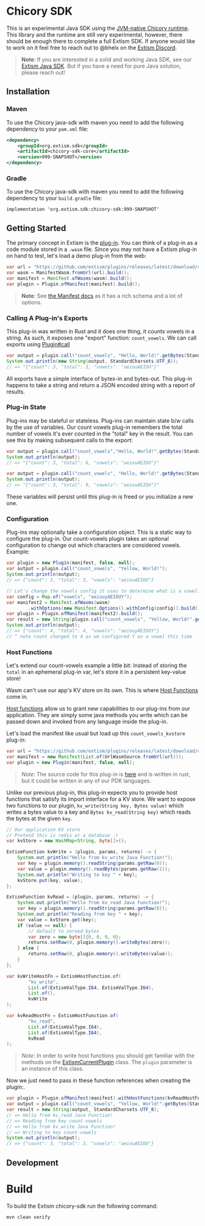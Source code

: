 # Chicory SDK

This is an experimental Java SDK using the [JVM-native Chicory runtime](https://github.com/dylibso/chicory).
This library and the runtime are still very experimental, however, there should be enough there
to complete a full Extism SDK. If anyone would like to work on it feel free to reach out to
@bhelx on the [Extism Discord](https://extism.org/discord).

> **Note**: If you are interested in a solid and working Java SDK, see our [Extism Java SDK](https://github.com/extism/java-sdk).
> But if you have a need for pure Java solution, please reach out!

## Installation

### Maven

To use the Chicory java-sdk with maven you need to add the following dependency to your `pom.xml` file:
```xml
<dependency>
    <groupId>org.extism.sdk</groupId>
    <artifactId>chicory-sdk-core</artifactId>
    <version>999-SNAPSHOT</version>
</dependency>
```


### Gradle

To use the Chicory java-sdk with maven you need to add the following dependency to your `build.gradle` file:

```
implementation 'org.extism.sdk:chicory-sdk:999-SNAPSHOT'
```

## Getting Started

The primary concept in Extism is the [plug-in](https://extism.org/docs/concepts/plug-in). You can think of a plug-in as a code module stored in a `.wasm` file.
Since you may not have a Extism plug-in on hand to test, let's load a demo plug-in from the web:

```java
var url = "https://github.com/extism/plugins/releases/latest/download/count_vowels.wasm";
var wasm = ManifestWasm.fromUrl(url).build();
var manifest = Manifest.ofWasms(wasm).build();
var plugin = Plugin.ofManifest(manifest).build();
```

> **Note**: See [the Manifest docs](https://www.javadoc.io/doc/org.extism.sdk/extism/latest/org/extism/sdk/manifest/Manifest.html) as it has a rich schema and a lot of options.

### Calling A Plug-in's Exports

This plug-in was written in Rust and it does one thing, it counts vowels in a string. As such, it exposes one "export" function: `count_vowels`. 
We can call exports using [Plugin#call](https://www.javadoc.io/doc/org.extism.sdk/extism/latest/org/extism/sdk/Plugin.html#call(java.lang.String,byte[]))

```java
var output = plugin.call("count_vowels", "Hello, World!".getBytes(StandardCharsets.UTF_8));
System.out.println(new String(output, StandardCharsets.UTF_8));
// => "{"count": 3, "total": 3, "vowels": "aeiouAEIOU"}"
```

All exports have a simple interface of bytes-in and bytes-out.
This plug-in happens to take a string and return a JSON encoded string with a report of results.


### Plug-in State

Plug-ins may be stateful or stateless. Plug-ins can maintain state b/w calls by the use of variables.
Our count vowels plug-in remembers the total number of vowels it's ever counted in the "total" key in the result.
You can see this by making subsequent calls to the export:

```java
var output = plugin.call("count_vowels","Hello, World!".getBytes(StandardCharsets.UTF_8));
System.out.println(output);
// => "{"count": 3, "total": 6, "vowels": "aeiouAEIOU"}"

var output = plugin.call("count_vowels", "Hello, World!".getBytes(StandardCharsets.UTF_8));
System.out.println(output);
// => "{"count": 3, "total": 9, "vowels": "aeiouAEIOU"}"
```

These variables will persist until this plug-in is freed or you initialize a new one.

### Configuration

Plug-ins may optionally take a configuration object. This is a static way to configure the plug-in.
Our count-vowels plugin takes an optional configuration to change out which characters are considered vowels. Example:

```java
var plugin = new Plugin(manifest, false, null);
var output = plugin.call("count_vowels", "Yellow, World!");
System.out.println(output);
// => {"count": 3, "total": 3, "vowels": "aeiouAEIOU"}

// Let's change the vowels config it uses to determine what is a vowel:
var config = Map.of("vowels", "aeiouyAEIOUY");
var manifest2 = Manifest.ofWasms(wasm)
        .withOptions(new Manifest.Options().withConfig(config)).build();
var plugin = Plugin.ofManifest(manifest2).build();
var result = new String(plugin.call("count_vowels", "Yellow, World!".getBytes(StandardCharsets.UTF_8)), StandardCharsets.UTF_8);
System.out.println(output);
// => {"count": 4, "total": 4, "vowels": "aeiouyAEIOUY"}
// ^ note count changed to 4 as we configured Y as a vowel this time
```

### Host Functions

Let's extend our count-vowels example a little bit: Instead of storing the `total` in an ephemeral plug-in var,
let's store it in a persistent key-value store!

Wasm can't use our app's KV store on its own. This is where [Host Functions](https://extism.org/docs/concepts/host-functions) come in.

[Host functions](https://extism.org/docs/concepts/host-functions) allow us to grant new capabilities to our plug-ins from our application.
They are simply some java methods you write which can be passed down and invoked from any language inside the plug-in.

Let's load the manifest like usual but load up this `count_vowels_kvstore` plug-in:

```java
var url = "https://github.com/extism/plugins/releases/latest/download/count_vowels_kvstore.wasm";
var manifest = new Manifest(List.of(UrlWasmSource.fromUrl(url)));
var plugin = new Plugin(manifest, false, null);
```

> *Note*: The source code for this plug-in is [here](https://github.com/extism/plugins/blob/main/count_vowels_kvstore/src/lib.rs)
> and is written in rust, but it could be written in any of our PDK languages.

Unlike our previous plug-in, this plug-in expects you to provide host functions that satisfy its import interface for a KV store.
We want to expose two functions to our plugin, `kv_write(String key, Bytes value)` which writes a bytes value to a key and `Bytes kv_read(String key)` which reads the bytes at the given `key`.

```java
// Our application KV store
// Pretend this is redis or a database :)
var kvStore = new HashMap<String, byte[]>();

ExtismFunction kvWrite = (plugin, params, returns) -> {
    System.out.println("Hello from kv_write Java Function!");
    var key = plugin.memory().readString(params.getRaw(0));
    var value = plugin.memory().readBytes(params.getRaw(1));
    System.out.println("Writing to key " + key);
    kvStore.put(key, value);
};

ExtismFunction kvRead = (plugin, params, returns) -> {
    System.out.println("Hello from kv_read Java Function!");
    var key = plugin.memory().readString(params.getRaw(0));
    System.out.println("Reading from key " + key);
    var value = kvStore.get(key);
    if (value == null) {
        // default to zeroed bytes
        var zero = new byte[]{0, 0, 0, 0};
        returns.setRaw(0, plugin.memory().writeBytes(zero));
    } else {
        returns.setRaw(0, plugin.memory().writeBytes(value));
    }
};

var kvWriteHostFn = ExtismHostFunction.of(
        "kv_write",
        List.of(ExtismValType.I64, ExtismValType.I64),
        List.of(),
        kvWrite
);

var kvReadHostFn = ExtismHostFunction.of(
        "kv_read",
        List.of(ExtismValType.I64),
        List.of(ExtismValType.I64),
        kvRead
);
```

> *Note*: In order to write host functions you should get familiar with the methods on the [ExtismCurrentPlugin](https://www.javadoc.io/doc/org.extism.sdk/extism/latest/org/extism/sdk/ExtismCurrentPlugin.html) class.
> The `plugin` parameter is an instance of this class.

Now we just need to pass in these function references when creating the plugin:.

```java
var plugin = Plugin.ofManifest(manifest).withHostFunctions(kvReadHostFn, kvWriteHostFn).build();
var output = plugin.call("count_vowels", "Yellow, World!".getBytes(StandardCharsets.UTF_8));
var result = new String(output, StandardCharsets.UTF_8);
// => Hello from kv_read Java Function!
// => Reading from key count-vowels
// => Hello from kv_write Java Function!
// => Writing to key count-vowels
System.out.println(output);
// => {"count": 3, "total": 3, "vowels": "aeiouAEIOU"}
```

## Development

# Build

To build the Extism chicory-sdk run the following command:

```
mvn clean verify
```

